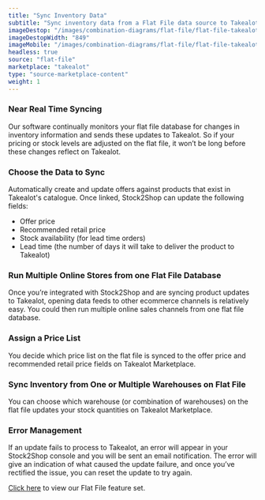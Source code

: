```yaml
---
title: "Sync Inventory Data"
subtitle: "Sync inventory data from a Flat File data source to Takealot Marketplace."
imageDestop: "/images/combination-diagrams/flat-file/flat-file-takealot-inventory.svg"
imageDestopWidth: "849"
imageMobile: "/images/combination-diagrams/flat-file/flat-file-takealot-inventory.svg"
headless: true
source: "flat-file"
marketplace: "takealot"
type: "source-marketplace-content"
weight: 1
---
```


### Near Real Time Syncing
Our software continually monitors your flat file database for changes in inventory information and sends these updates to Takealot. So if your pricing or stock levels are adjusted on the flat file, it won’t be long before these changes reflect on Takealot.

### Choose the Data to Sync
Automatically create and update offers against products that exist in Takealot's catalogue. Once linked, Stock2Shop can update the following fields:
- Offer price
- Recommended retail price
- Stock availability (for lead time orders)
- Lead time (the number of days it will take to deliver the product to Takealot)

### Run Multiple Online Stores from one Flat File Database
Once you’re integrated with Stock2Shop and are syncing product updates to Takealot, opening data feeds to other ecommerce channels is relatively easy. You could then run multiple online sales channels from one flat file database.

### Assign a Price List
You decide which price list on the flat file is synced to the offer price and recommended retail price fields on Takealot Marketplace.

### Sync Inventory from One or Multiple Warehouses on Flat File
You can choose which warehouse (or combination of warehouses) on the flat file updates your stock quantities on Takealot Marketplace.

### Error Management
If an update fails to process to Takealot, an error will appear in your Stock2Shop console and you will be sent an email notification. The error will give an indication of what caused the update failure, and once you’ve rectified the issue, you can reset the update to try again.

[Click here](/help/features/flat-file/ "Flat File Features") to view our Flat File feature set.